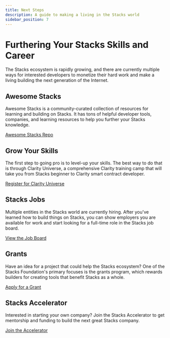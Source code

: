 ```yaml
---
title: Next Steps
description: A guide to making a living in the Stacks world
sidebar_position: 7
---
```


# Furthering Your Stacks Skills and Career

The Stacks ecosystem is rapidly growing, and there are currently multiple ways for interested developers to monetize their hard work and make a living building the next generation of the Internet.

## Awesome Stacks

Awesome Stacks is a community-curated collection of resources for learning and building on Stacks. It has tons of helpful developer tools, companies, and learning resources to help you further your Stacks knowledge.

[Awesome Stacks Repo](https://github.com/friedger/awesome-stacks-chain)

## Grow Your Skills

The first step to going pro is to level-up your skills. The best way to do that is through Clarity Universe, a comprehensive Clarity training camp that will take you from Stacks beginner to Clarity smart contract developer.

[Register for Clarity Universe](https://clarity-lang.org/universe)

## Stacks Jobs

Multiple entities in the Stacks world are currently hiring. After you've learned how to build things on Stacks, you can show employers you are available for work and start looking for a full-time role in the Stacks job board.

[View the Job Board](https://stacks.co/jobs)

## Grants

Have an idea for a project that could help the Stacks ecosystem? One of the Stacks Foundation's primary focuses is the grants program, which rewards builders for creating tools that benefit Stacks as a whole.

[Apply for a Grant](https://stacks.org/grants)

## Stacks Accelerator

Interested in starting your own company? Join the Stacks Accelerator to get mentorship and funding to build the next great Stacks company.

[Join the Accelerator](https://stacks.ac)
